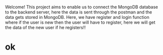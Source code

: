 Welcome!
This project aims to enable us to connect the MongoDB database to the backend server, here the data is sent through the postman and the data gets stored in MongoDB.
Here, we have register and login function where if the user is new then the user will have to register, here we will get the data of the new user if he registers!!
<h1>ok</h1>
